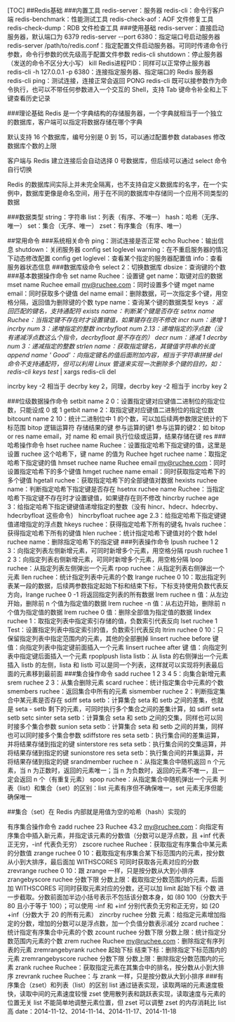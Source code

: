 [TOC]
##Redis基础
###内置工具
redis-server：服务器
redis-cli：命令行客户端
redis-benchmark：性能测试工具
redis-check-aof：AOF 文件修复工具
redis-check-dump：RDB 文件检查工具
###使用基础
redis-server：直接启动服务器，默认端口为 6379
redis-server --port 6380：指定端口号启动服务器
redis-server /path/to/redis.conf：指定配置文件启动服务器。可同时传递命令行参数，命令行参数的优先级高于配置文件参数
redis-cli shutdown：停止服务器（发送的命令不区分大小写）
kill Redis进程PID：同样可以正常停止服务器
redis-cli -h 127.0.0.1 -p 6380：连接指定服务器、指定端口的 Redis 服务器
redis-cli ping：测试连接，连接正常会返回 PONG
redis-cli 既可以接参数作为命令执行，也可以不带任何参数进入一个交互的 Shell，支持 Tab 键命令补全和上下键查看历史记录

###理论基础
Redis 是一个字典结构的存储服务器，一个字典就相当于一个独立的数据库，客户端可以指定将数据存储在哪个字典

默认支持 16 个数据库，编号分别是 0 到 15，可以通过配置参数 databases 修改数据库个数的上限

客户端与 Redis 建立连接后会自动选择 0 号数据库，但后续可以通过 select 命令自行切换

Redis 的数据库间实际上并未完全隔离，也不支持自定义数据库的名字，在一个实例中，数据库更像是命名空间，用于在不同的数据库中存储同一个应用不同类型的数据

###数据类型
string：字符串
list：列表（有序、不唯一）
hash：哈希（无序、唯一）
set：集合（无序、唯一）
zset：有序集合（有序、唯一）

##常用命令
###系统相关命令
ping：测试连接是否正常
echo Ruchee：输出信息
shutdown：关闭服务器
config set loglevel warning：在不重启服务器的情况下动态修改配置
config get loglevel：查看某个指定的服务器配置值
info：查看服务器状态信息
###数据库级命令
select 2：切换数据库
dbsize：查询键的个数
###基本数据操作命令
set name Ruchee：设置键
get name：取键对应的数据
mset name Ruchee email my@ruchee.com：同时设置多个键
mget name email：同时获取多个键值
del name email：删除数据，可一次指定多个键，用空格分隔，返回值为删除键的个数
type name：查询某个键的数据类型
keys *：返回匹配的键名，支持通配符
exists name：判断某个键是否存在
setnx name Ruchee：当指定键不存在时才设置键值，如果键存在则不修改
incr num：递增 1
incrby num 3：递增指定的整数
incrbyfloat num 2.13：递增指定的浮点数（没有递减浮点数这么个指令，decrbyfloat 是不存在的）
decr num：递减 1
decrby num 3：递减指定的整数
strlen name：获取指定键名，其键值字符串的长度
append name ' Good'：向指定键名的值后面附加内容，相当于字符串拼接
del 命令不支持通配符，但可以利用 Linux 管道来实现一次删除多个键的目的，如：redis-cli keys test* | xargs redis-cli del

incrby key -2 相当于 decrby key 2，同理，decrby key -2 相当于 incrby key 2

###位级数据操作命令
setbit name 2 0：设置指定键对应键值二进制位的指定位数，只能设成 0 或 1
getbit name 2：取指定键对应键值二进制位的指定位数
bitcount name 2 10：统计二进制位中 1 的个数，可以加后续两参数限定统计的下标范围
bitop 逻辑运算符 存储结果的键 参与运算的键1 参与运算的键2：如 bitop or res name email，对 name 和 email 执行位级或运算，结果存储在键 res
###哈希操作命令
hset ruchee name Ruchee：设置指定哈希下指定键的值，这里是设置 ruchee 这个哈希下，键 name 的值为 Ruchee
hget ruchee name：取指定哈希下指定键的值
hmset ruchee name Ruchee email my@ruchee.com：同时设置指定哈希下的多个键值
hmget ruchee name email：同时获取指定哈希下的多个键值
hgetall ruchee：获取指定哈希下的全部键值对数据
hexists ruchee name：判断指定哈希下指定键是否存在
hsetnx ruchee name Ruchee：当指定哈希下指定键不存在时才设置键值，如果键存在则不修改
hincrby ruchee age 3：给指定哈希下指定键键值递增指定的整数（没有 hincr、hdecr、hdecrby、hdecrbyfloat 这些命令）
hincrbyfloat ruchee age 2.3：给指定哈希下指定键键值递增指定的浮点数
hkeys ruchee：获得指定哈希下所有的键名
hvals ruchee：获得指定哈希下所有的键值
hlen ruchee：统计指定哈希下键值对的个数
hdel ruchee name：删除指定哈希下的指定键
###列表操作命令
lpush ruchee 1 2 3：向指定列表左侧新增元素，可同时新增多个元素，用空格分隔
rpush ruchee 1 2 3：向指定列表右侧新增元素，可同时新增多个元素，用空格分隔
lpop ruchee：从指定列表左侧弹出一个元素
rpop ruchee：从指定列表右侧弹出一个元素
llen ruchee：统计指定列表中元素的个数
lrange ruchee 0 10：取出指定列表某一段的数据，后续两参数指定起始下标和结束下标，下标支持使用负数代表反方向，lrange ruchee 0 -1 将返回指定列表的所有数据
lrem ruchee n 值：从左边开始，删除前 n 个值为指定值的数据
lrem ruchee -n 值：从右边开始，删除前 n 个值为指定值的数据
lrem ruchee 0 值：删除全部值为指定值的数据
lindex ruchee 1：取指定列表中指定索引存储的值，负数索引代表反向
lset ruchee 1 Test：设置指定列表中指定索引的值，负数索引代表反向
ltrim ruchee 0 10：只保留指定列表中指定范围内的元素，其他的全部删掉
linsert ruchee before 键 值：向指定列表中指定键前面插入一个元素
linsert ruchee after 键 值：向指定列表中指定键后面插入一个元素
rpoplpush lista listb：从 lista 的右侧弹出一个元素插入 listb 的左侧，lista 和 listb 可以是同一个列表，这样就可以实现将列表最后面的元素移到最前面
###集合操作命令
sadd ruchee 1 2 3 4 5：向集合新增元素
srem ruchee 2 3：从集合删除元素
scard ruchee：统计指定集合中元素的个数
smembers ruchee：返回集合中所有的元素
sismember ruchee 2：判断指定集合中某元素是否存在
sdiff seta setb：计算集合 seta 和 setb 之间的差集，也就是 seta - setb 剩下的元素，可同时执行多个集合之间的差集计算，如 sdiff seta setb setc
sinter seta setb：计算集合 seta 和 setb 之间的交集，同样也可以同时接多个集合参数
sunion seta setb：计算集合 seta 和 setb 之间的并集，同样也可以同时接多个集合参数
sdiffstore res seta setb：执行集合间的差集运算，并将结果存储到指定的键
sinterstore res seta setb：执行集合间的交集运算，并将结果存储到指定的键
sunionstore res seta setb：执行集合间的并集运算，并将结果存储到指定的键
srandmember ruchee n：从指定集合中随机返回 n 个元素，当 n 为正数时，返回的元素唯一；当 n 为负数时，返回的元素不唯一，且一定会返回 n 个（有重复元素）
spop ruchee：从指定集合中随机弹出一个元素
列表（list）和集合（set）的区别：list 元素有序但不确保唯一，set 元素无序但能确保唯一

##集合（set）在 Redis 内部就是用值为空的哈希（hash）实现的

有序集合操作命令
zadd ruchee 23 Ruchee 43.2 my@ruchee.com：向指定有序集合中插入新元素，并指定该元素的分数值（分数可以是浮点数，且 +inf 代表正无穷，-inf 代表负无穷）
zscore ruchee Ruchee：获取指定有序集合中某元素的分数值
zrange ruchee 0 10：截取指定有序集合某下标范围内的元素，按分数从小到大排序，最后面加 WITHSCORES 可同时获取各元素对应的分数
zrevrange ruchee 0 10：跟 zrange 一样，只是按分数从大到小排序
zrangebyscore ruchee 分数下限 分数上限：截取指定分数范围内的元素，后面加 WITHSCORES 可同时获取元素对应的分数，还可以加 limit 起始下标 个数 进一步截取。分数前面加半边小括号表示不包括该分数本身，如 (80 100（分数大于 80 且小于等于 100）；可以使用 -inf 和 +inf 分别代表负无穷和正无穷，如 (20 +inf（分数大于 20 的所有元素）
zincrby ruchee 分数 元素：给指定元素增加指定的分数，增加的分数可以是浮点数，加一个负值分数表示减分
zcard ruchee：统计指定有序集合中元素的个数
zcount ruchee 分数下限 分数上限：统计指定分数范围内元素的个数
zrem ruchee Ruchee my@ruchee.com：删除指定有序列表的元素
zremrangebyrank ruchee 起始下标 结束下标：删除指定下标范围内的元素
zremrangebyscore ruchee 分数下限 分数上限：删除指定分数范围内的元素
zrank ruchee Ruchee：获取指定元素在其集合中的排名，按分数从小到大排序
zrevrank ruchee Ruchee：与 zrank 一样，只是按分数从大到小排序
###有序集合（zset）和列表（list）的区别
list 通过链表实现，读取两端的元素速度极快，读取中间的元素速度较慢
zset 使用散列表和跳跃表实现，读取速度与元素的位置无关
list 不能简单地调整元素位置，但 zset 可以调整
zset 的内存消耗比 list 高
date：2014-11-12、2014-11-14、2014-11-17、2014-11-18
